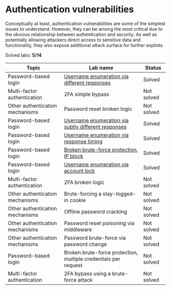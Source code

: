 # Authentication vulnerabilities
Conceptually at least, authentication vulnerabilities are some of the simplest issues to understand. However, they can be among the most critical due to the obvious relationship between authentication and security. As well as potentially allowing attackers direct access to sensitive data and functionality, they also expose additional attack surface for further exploits.

Solved labs: **5/14**

| Topic                           | Lab name                                                                                                                                                                     | Status     |
| ------------------------------- | ---------------------------------------------------------------------------------------------------------------------------------------------------------------------------- | -----------|
| Password-based login            | [Username enumeration via different responses](Username_enumeration_via_different_responses.md)                                                                              | Solved     |
| Multi-factor authentication     | 2FA simple bypass                                                                                                                                                            | Not solved |
| Other authentication mechanisms | Password reset broken logic                                                                                                                                                  | Not solved |
| Password-based login            | [Username enumeration via subtly different responses](Username_enumeration_via_subtly_different_responses.md)                                                                | Solved     |
| Password-based login            | [Username enumeration via response timing](Username_enumeration_via_response_timing.md)                                                                                      | Solved     |
| Password-based login            | [Broken brute-force protection, IP block](Broken_brute-force_protection_IP_block/Broken_brute-force_protection_IP_block.md)                                                  | Solved     |
| Password-based login            | [Username enumeration via account lock](Username_enumeration_via_account_lock.md)                                                                                            | Solved     |
| Multi-factor authentication     | 2FA broken logic                                                                                                                                                             | Not solved |
| Other authentication mechanisms | Brute-forcing a stay-logged-in cookie                                                                                                                                        | Not solved |
| Other authentication mechanisms | Offline password cracking                                                                                                                                                    | Not solved |
| Other authentication mechanisms | Password reset poisoning via middleware                                                                                                                                      | Not solved |
| Other authentication mechanisms | Password brute-force via password change                                                                                                                                     | Not solved |
| Password-based login            | Broken brute-force protection, multiple credentials per request                                                                                                              | Not solved |
| Multi-factor authentication     | 2FA bypass using a brute-force attack                                                                                                                                        | Not solved |
